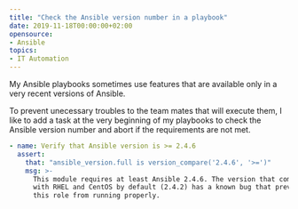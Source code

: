 ```yaml
---
title: "Check the Ansible version number in a playbook"
date: 2019-11-18T00:00:00+02:00
opensource:
- Ansible
topics:
- IT Automation
---
```


My Ansible playbooks sometimes use features that are available only in a very recent versions of Ansible.

To prevent unecessary troubles to the team mates that will execute them, I like to add a task at the very beginning of my playbooks to check the Ansible version number and abort if the requirements are not met.

<!--more-->

```yaml
- name: Verify that Ansible version is >= 2.4.6
  assert:
    that: "ansible_version.full is version_compare('2.4.6', '>=')"
    msg: >-
      This module requires at least Ansible 2.4.6. The version that comes
      with RHEL and CentOS by default (2.4.2) has a known bug that prevent
      this role from running properly.
```
